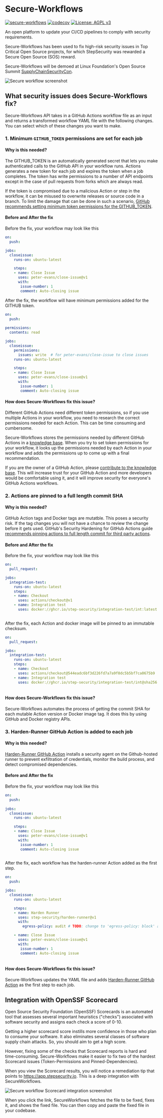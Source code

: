 # Secure-Workflows 
[![secure-workflows](images/banner.png)](#)
[![codecov](https://codecov.io/gh/step-security/secure-workflows/branch/main/graph/badge.svg?token=02ONA6U92A)](https://codecov.io/gh/step-security/secure-workflows)
[![License: AGPL v3](https://img.shields.io/badge/License-AGPL%20v3-blue.svg)](https://raw.githubusercontent.com/step-security/secure-workflows/main/LICENSE)

An open platform to update your CI/CD pipelines to comply with security requirements. 

Secure-Workflows has been used to fix high-risk security issues in Top Critical Open Source projects, for which StepSecurity was rewarded a Secure Open Source (SOS) reward. 

Secure-Workflows will be demoed at Linux Foundation's Open Source Summit [SupplyChainSecurityCon](http://sched.co/11Pvu). 

<p align="left">
  <img src="https://github.com/step-security/supply-chain-goat/blob/main/images/secure-workflows/SecureWorkflows4.gif" alt="Secure workflow screenshot" >
</p>

## What security issues does Secure-Workflows fix?

Secure-Workflows API takes in a GitHub Actions workflow file as an input and returns a transformed workflow YAML file with the following changes. You can select which of these changes you want to make. 

### 1. Minimum `GITHUB_TOKEN` permissions are set for each job

#### Why is this needed?
The GITHUB_TOKEN is an automatically generated secret that lets you make authenticated calls to the GitHub API in your workflow runs. Actions generates a new token for each job and expires the token when a job completes. The token has write permissions to a number of API endpoints except in the case of pull requests from forks which are always read.

If the token is compromised due to a malicious Action or step in the workflow, it can be misused to overwrite releases or source code in a branch. To limit the damage that can be done in such a scenario, [GitHub recommends setting minimum token permissions for the GITHUB_TOKEN](https://github.blog/changelog/2021-04-20-github-actions-control-permissions-for-github_token/). 

#### Before and After the fix

Before the fix, your workflow may look like this

``` yaml
on:
  push: 

jobs:
  closeissue:
    runs-on: ubuntu-latest

    steps:
    - name: Close Issue
      uses: peter-evans/close-issue@v1
      with:
       issue-number: 1
       comment: Auto-closing issue
```

After the fix, the workflow will have minimum permissions added for the GITHUB token. 

``` yaml
on:
  push:
  
permissions:
  contents: read

jobs:
  closeissue:
    permissions:
      issues: write  # for peter-evans/close-issue to close issues
    runs-on: ubuntu-latest

    steps:
    - name: Close Issue
      uses: peter-evans/close-issue@v1
      with:
       issue-number: 1
       comment: Auto-closing issue
```

#### How does Secure-Workflows fix this issue?
Different GitHub Actions need different token permissions, so if you use multiple Actions in your workflow, you need to research the correct permissions needed for each Action. This can be time consuming and cumbersome. 

Secure-Workflows stores the permissions needed by different GitHub Actions in a [knowledge base]((https://github.com/step-security/secure-workflows/tree/main/knowledge-base/actions)). When you try to set token permissions for your workflow, it looks up the permissions needed by each Action in your workflow and adds the permissions up to come up with a final recommendation.

If you are the owner of a GitHub Action, please [contribute to the knowledge base](https://github.com/step-security/secure-workflows/blob/main/knowledge-base/actions/README.md). This will increase trust for your GitHub Action and more developers would be comfortable using it, and it will improve security for everyone's GitHub Actions workflows.

### 2. Actions are pinned to a full length commit SHA

#### Why is this needed?
GitHub Action tags and Docker tags are mutatble. This poses a security risk. If the tag changes you will not have a chance to review the change before it gets used. GitHub's Security Hardening for GitHub Actions guide [recommends pinning actions to full length commit for third party actions](https://docs.github.com/en/actions/security-guides/security-hardening-for-github-actions#using-third-party-actions).  

#### Before and After the fix
Before the fix, your workflow may look like this

``` yaml
on:
  pull_request:    

jobs:
  integration-test:
    runs-on: ubuntu-latest
    steps:
    - name: Checkout
      uses: actions/checkout@v1
    - name: Integration test
      uses: docker://ghcr.io/step-security/integration-test/int:latest
      
```

After the fix, each Action and docker image will be pinned to an immutable checksum. 

``` yaml
on:
  pull_request:

jobs:
  integration-test:
    runs-on: ubuntu-latest
    steps:
    - name: Checkout
      uses: actions/checkout@544eadc6bf3d226fd7a7a9f0dc5b5bf7ca0675b9
    - name: Integration test
      uses: docker://ghcr.io/step-security/integration-test/int@sha256:1efef3bbdd297d1b321b9b4559092d3131961913bc68b7c92b681b4783d563f0
      
```

#### How does Secure-Workflows fix this issue?
Secure-Workflows automates the process of getting the commit SHA for each mutable Action version or Docker image tag. It does this by using GitHub and Docker registry APIs. 

### 3. Harden-Runner GitHub Action is added to each job

#### Why is this needed?
[Harden-Runner GitHub Action](https://github.com/step-security/harden-runner) installs a security agent on the Github-hosted runner to prevent exfiltration of credentials, monitor the build process, and detect compromised dependencies.

#### Before and After the fix

Before the fix, your workflow may look like this

``` yaml
on:
  push:
  
jobs:
  closeissue:
    runs-on: ubuntu-latest

    steps:
    - name: Close Issue
      uses: peter-evans/close-issue@v1
      with:
       issue-number: 1
       comment: Auto-closing issue
      
```

After the fix, each workflow has the harden-runner Action added as the first step.  

``` yaml
on:
  push:  

jobs:
  closeissue:
    runs-on: ubuntu-latest

    steps:
    - name: Harden Runner
      uses: step-security/harden-runner@v1
      with:
        egress-policy: audit # TODO: change to 'egress-policy: block' after couple of runs

    - name: Close Issue
      uses: peter-evans/close-issue@v1
      with:
       issue-number: 1
       comment: Auto-closing issue
      
```

#### How does Secure-Workflows fix this issue?

Secure-Workflows updates the YAML file and adds [Harden-Runner GitHub Action](https://github.com/step-security/harden-runner) as the first step to each job. 

## Integration with OpenSSF Scorecard

Open Source Security Foundation (OpenSSF) Scorecards is an automated tool that assesses several important heuristics ("checks") associated with software security and assigns each check a score of 0-10. 

Getting a higher scorecard score instills more confidence in those who plan to consume your software. It also eliminates several classes of software supply chain attacks. So, you should aim to get a high score.

However, fixing some of the checks that Scorecard reports is hard and time-consuming. Secure-Workflows make it easier to fix two of the hardest Scorecard issues (Token-Permissions and Pinned-Dependencies). 

When you view the Scorecard results, you will notice a remediation tip that points to https://app.stepsecurity.io. This is a deep integration with SecureWorkflows. 

<p align="left">
  <img src="https://github.com/step-security/supply-chain-goat/blob/main/images/secure-workflows/SecureWorkflowsIntegration.png" alt="Secure workflow Scorecard integration screenshot" >
</p>

When you click the link, SecureWorkflows fetches the file to be fixed, fixes it, and shows the fixed file. You can then copy and paste the fixed file in your codebase. 


